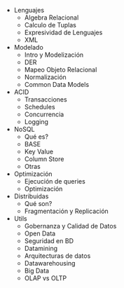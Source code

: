 - Lenguajes
    - Algebra Relacional
    - Calculo de Tuplas
    - Expresividad de Lenguajes 
    - XML
- Modelado
    - Intro y Modelización
    - DER
    - Mapeo Objeto Relacional
    - Normalización
    - Common Data Models
- ACID
    - Transacciones
    - Schedules
    - Concurrencia
    - Logging
- NoSQL
    - Qué es?
    - BASE
    - Key Value
    - Column Store
    - Otras
- Optimización
    - Ejecución de queries
    - Optimización
- Distribuidas
    - Qué son?
    - Fragmentación y Replicación
- Utils
    - Gobernanza y Calidad de Datos
    - Open Data
    - Seguridad en BD
    - Datamining
    - Arquitecturas de datos
    - Datawarehousing
    - Big Data
    - OLAP vs OLTP